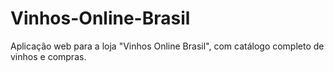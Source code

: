 # Vinhos-Online-Brasil
Aplicação web para a loja "Vinhos Online Brasil", com catálogo completo de vinhos e compras.
